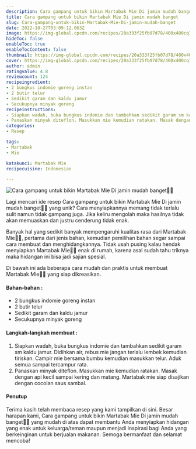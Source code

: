 ```yaml
---
description: Cara gampang untuk bikin Martabak Mie Di jamin mudah banget"
title: Cara gampang untuk bikin Martabak Mie Di jamin mudah banget
slug: Cara-gampang-untuk-bikin-Martabak-Mie-Di-jamin-mudah-banget
date: 2022-10-27T03:09:12.063Z
image: https://img-global.cpcdn.com/recipes/20a333f25fb07d78/400x400cq70/photo.jpg
hideToc: false
enableToc: true
enableTocContent: false
thumbnail: https://img-global.cpcdn.com/recipes/20a333f25fb07d78/400x400cq70/photo.jpg
cover: https://img-global.cpcdn.com/recipes/20a333f25fb07d78/400x400cq70/photo.jpg
author: admin
ratingvalue: 4.8
reviewcount: 124
recipeingredient:
- 2 bungkus indomie goreng instan
- 2 butir telur
- Sedikit garam dan kaldu jamur
- Secukupnya minyak goreng
recipeinstructions:
- Siapkan wadah, buka bungkus indomie dan tambahkan sedikit garam sm kaldu jamur. Didihkan air, rebus mie jangan terlalu lembek kemudian tiriskan. Campir mie bersama bumbu kemudian masukkan telur. Aduk semua sampai tercampur rata.
- Panaskan minyak diteflon. Masukkan mie kemudian ratakan. Masak dengan api kecil sampai kering dan matang. Martabak mie siap disajikan dengan cocolan saus sambal.
categories:
- Resep

tags:
- Martabak
- Mie

katakunci: Martabak Mie
recipecuisine: Indonesian

---
```


![Cara gampang untuk bikin Martabak Mie Di jamin mudah banget👩‍🍳](https://img-global.cpcdn.com/recipes/20a333f25fb07d78/400x400cq70/photo.jpg)

Lagi mencari ide resep Cara gampang untuk bikin Martabak Mie Di jamin mudah banget👩‍🍳 yang unik? Cara menyiapkannya memang tidak terlalu sulit namun tidak gampang juga. Jika keliru mengolah maka hasilnya tidak akan memuaskan dan justru cenderung tidak enak.

Banyak hal yang sedikit banyak mempengaruhi kualitas rasa dari Martabak Mie👩‍🍳, pertama dari jenis bahan, kemudian pemilihan bahan segar sampai cara membuat dan menghidangkannya. Tidak usah pusing kalau hendak menyiapkan Martabak Mie👩‍🍳 enak di rumah, karena asal sudah tahu triknya maka hidangan ini bisa jadi sajian spesial.

Di bawah ini ada beberapa cara mudah dan praktis untuk membuat Martabak Mie👩‍🍳 yang siap dikreasikan.

<!--inarticleads1-->

#### Bahan-bahan :

- 2 bungkus indomie goreng instan
- 2 butir telur
- Sedikit garam dan kaldu jamur
- Secukupnya minyak goreng

<!--inarticleads2-->

#### Langkah-langkah membuat :

1. Siapkan wadah, buka bungkus indomie dan tambahkan sedikit garam sm kaldu jamur. Didihkan air, rebus mie jangan terlalu lembek kemudian tiriskan. Campir mie bersama bumbu kemudian masukkan telur. Aduk semua sampai tercampur rata.
1. Panaskan minyak diteflon. Masukkan mie kemudian ratakan. Masak dengan api kecil sampai kering dan matang. Martabak mie siap disajikan dengan cocolan saus sambal.

#### Penutup

Terima kasih telah membaca resep yang kami tampilkan di sini. Besar harapan kami, Cara gampang untuk bikin Martabak Mie Di jamin mudah banget👩‍🍳 yang mudah di atas dapat membantu Anda menyiapkan hidangan yang enak untuk keluarga/teman maupun menjadi inspirasi bagi Anda yang berkeinginan untuk berjualan makanan. Semoga bermanfaat dan selamat mencoba!